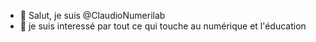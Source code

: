 - 👋 Salut, je suis @ClaudioNumerilab
- 👀 je suis interessé par tout ce qui touche au numérique et l'éducation
<!---
ClaudioNumerilab/ClaudioNumerilab is a ✨ special ✨ repository because its `README.md` (this file) appears on your GitHub profile.
You can click the Preview link to take a look at your changes.  
--->
